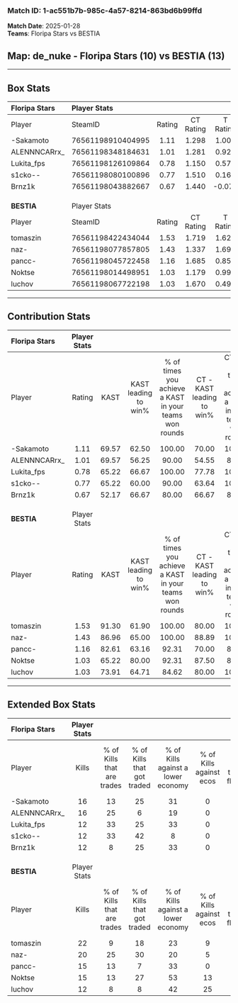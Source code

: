 ### Match ID: 1-ac551b7b-985c-4a57-8214-863bd6b99ffd  
**Match Date**: 2025-01-28  
**Teams**: Floripa Stars vs BESTIA  

## **Map**: de_nuke - Floripa Stars (10) vs BESTIA (13)  
---  

## Box Stats  

| **Floripa Stars** | Player Stats      |        |           |          |       |      |       |         |        |      |     |
| :- | :- | :-: | :-: | :-: | :-: | :-: | :-: | :-: | :-: | :-: | :-: |
| Player            | SteamID           | Rating | CT Rating | T Rating | KAST  | ADR  | Kills | Assists | Deaths | K/D  | HS% |
| -Sakamoto         | 76561198910404995 |  1.11  |   1.298   |  1.000   | 69.57 | 80.0 |  16   |    7    |   15   | 1.07 | 81  |
| ALENNNCARrx_      | 76561198348184631 |  1.01  |   1.281   |  0.921   | 69.57 | 63.1 |  16   |    3    |   16   | 1.00 |  0  |
| Lukita_fps        | 76561198126109864 |  0.78  |   1.150   |  0.579   | 65.22 | 53.8 |  12   |    4    |   17   | 0.71 | 33  |
| s1cko--           | 76561198080100896 |  0.77  |   1.510   |  0.161   | 65.22 | 59.5 |  12   |    2    |   18   | 0.67 | 41  |
| Brnz1k            | 76561198043882667 |  0.67  |   1.440   |  -0.071  | 52.17 | 56.9 |  12   |    3    |   18   | 0.67 | 58  |
|                   |                   |        |           |          |       |      |       |         |        |      |     |
|                   |                   |        |           |          |       |      |       |         |        |      |     |
|                   |                   |        |           |          |       |      |       |         |        |      |     |
| **BESTIA**        | Player Stats      |        |           |          |       |      |       |         |        |      |     |
| Player            | SteamID           | Rating | CT Rating | T Rating | KAST  | ADR  | Kills | Assists | Deaths | K/D  | HS% |
| tomaszin          | 76561198422434044 |  1.53  |   1.719   |  1.627   | 91.30 | 73.5 |  22   |    0    |   11   | 2.00 | 50  |
| naz-              | 76561198077857805 |  1.43  |   1.337   |  1.691   | 86.96 | 96.4 |  20   |    4    |   15   | 1.33 | 60  |
| pancc-            | 76561198045722458 |  1.16  |   1.685   |  0.850   | 82.61 | 70.4 |  15   |    6    |   14   | 1.07 | 40  |
| Noktse            | 76561198014498951 |  1.03  |   1.179   |  0.991   | 65.22 | 73.3 |  15   |    5    |   14   | 1.07 | 26  |
| luchov            | 76561198067722198 |  1.03  |   1.670   |  0.492   | 73.91 | 76.8 |  12   |   13    |   14   | 0.86 | 83  |
---  

## Contribution Stats  

| **Floripa Stars** | Player Stats |       |                      |                                                        |                           |                                                             |                          |                                                            |
| :- | :-: | :-: | :-: | :-: | :-: | :-: | :-: | :-: |
| Player            |    Rating    | KAST  | KAST leading to win% | % of times you achieve a KAST in your teams won rounds | CT - KAST leading to win% | CT - % of times you achieve a KAST in your teams won rounds | T - KAST leading to win% | T - % of times you achieve a KAST in your teams won rounds |
| -Sakamoto         |     1.11     | 69.57 |        62.50         |                         100.00                         |           70.00           |                           100.00                            |          50.00           |                           100.00                           |
| ALENNNCARrx_      |     1.01     | 69.57 |        56.25         |                         90.00                          |           54.55           |                            85.71                            |          60.00           |                           100.00                           |
| Lukita_fps        |     0.78     | 65.22 |        66.67         |                         100.00                         |           77.78           |                           100.00                            |          50.00           |                           100.00                           |
| s1cko--           |     0.77     | 65.22 |        60.00         |                         90.00                          |           63.64           |                           100.00                            |          50.00           |                           66.67                            |
| Brnz1k            |     0.67     | 52.17 |        66.67         |                         80.00                          |           66.67           |                            85.71                            |          66.67           |                           66.67                            |
|                   |              |       |                      |                                                        |                           |                                                             |                          |                                                            |
|                   |              |       |                      |                                                        |                           |                                                             |                          |                                                            |
|                   |              |       |                      |                                                        |                           |                                                             |                          |                                                            |
| **BESTIA**        | Player Stats |       |                      |                                                        |                           |                                                             |                          |                                                            |
| Player            |    Rating    | KAST  | KAST leading to win% | % of times you achieve a KAST in your teams won rounds | CT - KAST leading to win% | CT - % of times you achieve a KAST in your teams won rounds | T - KAST leading to win% | T - % of times you achieve a KAST in your teams won rounds |
| tomaszin          |     1.53     | 91.30 |        61.90         |                         100.00                         |           80.00           |                           100.00                            |          45.45           |                           100.00                           |
| naz-              |     1.43     | 86.96 |        65.00         |                         100.00                         |           88.89           |                           100.00                            |          45.45           |                           100.00                           |
| pancc-            |     1.16     | 82.61 |        63.16         |                         92.31                          |           70.00           |                            87.50                            |          55.56           |                           100.00                           |
| Noktse            |     1.03     | 65.22 |        80.00         |                         92.31                          |           87.50           |                            87.50                            |          71.43           |                           100.00                           |
| luchov            |     1.03     | 73.91 |        64.71         |                         84.62                          |           80.00           |                           100.00                            |          42.86           |                           60.00                            |
---  

## Extended Box Stats  

| **Floripa Stars** | Player Stats |                            |                            |                                    |                         |                              |                                 |        |                             |                                     |                          |                               |                            |
| :- | :-: | :-: | :-: | :-: | :-: | :-: | :-: | :-: | :-: | :-: | :-: | :-: | :-: |
| Player            |    Kills     | % of Kills that are trades | % of Kills that got traded | % of Kills against a lower economy | % of Kills against ecos | % of Kills that are flawless | % of Kills that are close duels | Deaths | % of Deaths that get traded | % of Deaths against a lower economy | % of Deaths against ecos | % of Deaths that are flawless | % of Deaths that are close |
| -Sakamoto         |      16      |             13             |             25             |                 31                 |            0            |              75              |                6                |   15   |             13              |                 27                  |            0             |              60               |             13             |
| ALENNNCARrx_      |      16      |             25             |             6              |                 19                 |            0            |              88              |                6                |   16   |             25              |                 13                  |            0             |              88               |             0              |
| Lukita_fps        |      12      |             33             |             25             |                 33                 |            0            |              83              |                8                |   17   |             24              |                 18                  |            0             |              59               |             6              |
| s1cko--           |      12      |             33             |             42             |                 8                  |            0            |              75              |                8                |   18   |             22              |                 11                  |            0             |              72               |             6              |
| Brnz1k            |      12      |             8              |             25             |                 33                 |            0            |              50              |               17                |   18   |             11              |                 22                  |            0             |              61               |             0              |
|                   |              |                            |                            |                                    |                         |                              |                                 |        |                             |                                     |                          |                               |                            |
|                   |              |                            |                            |                                    |                         |                              |                                 |        |                             |                                     |                          |                               |                            |
|                   |              |                            |                            |                                    |                         |                              |                                 |        |                             |                                     |                          |                               |                            |
| **BESTIA**        | Player Stats |                            |                            |                                    |                         |                              |                                 |        |                             |                                     |                          |                               |                            |
| Player            |    Kills     | % of Kills that are trades | % of Kills that got traded | % of Kills against a lower economy | % of Kills against ecos | % of Kills that are flawless | % of Kills that are close duels | Deaths | % of Deaths that get traded | % of Deaths against a lower economy | % of Deaths against ecos | % of Deaths that are flawless | % of Deaths that are close |
| tomaszin          |      22      |             9              |             18             |                 23                 |            9            |              59              |                9                |   11   |             45              |                  9                  |            0             |              100              |             0              |
| naz-              |      20      |             25             |             30             |                 20                 |            5            |              75              |                5                |   15   |             27              |                 20                  |            0             |              60               |             20             |
| pancc-            |      15      |             13             |             7              |                 33                 |            0            |              53              |                7                |   14   |             29              |                 14                  |            0             |              86               |             7              |
| Noktse            |      15      |             13             |             27             |                 53                 |           13            |              80              |                0                |   14   |             14              |                  7                  |            0             |              71               |             0              |
| luchov            |      12      |             8              |             8              |                 42                 |           25            |              75              |                0                |   14   |              7              |                 21                  |            7             |              64               |             14             |
